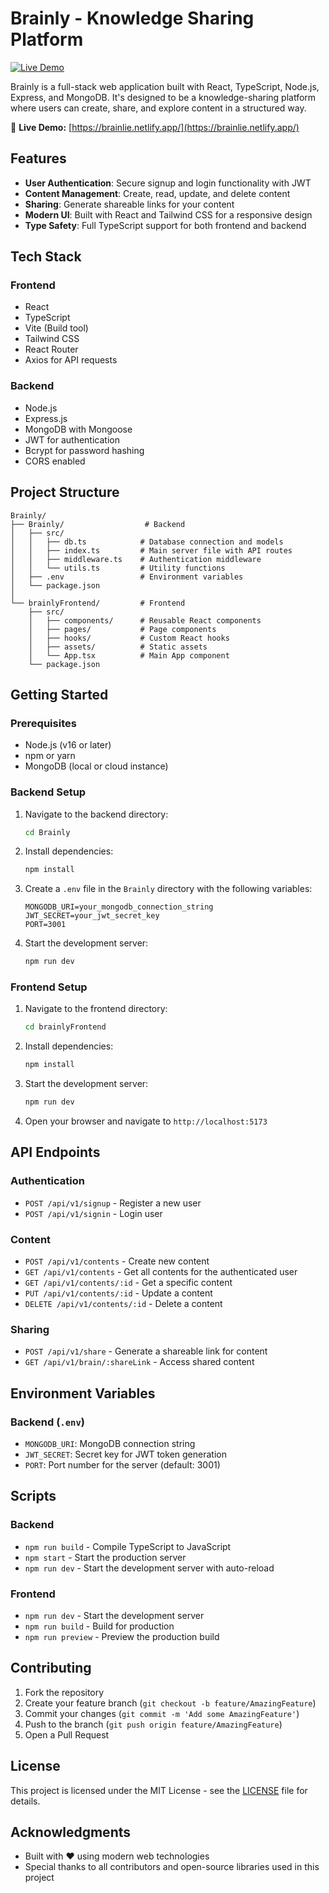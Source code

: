 # Brainly - Knowledge Sharing Platform

[![Live Demo](https://img.shields.io/badge/Live%20Demo-View%20Live-brightgreen)](https://brainlie.netlify.app/)

Brainly is a full-stack web application built with React, TypeScript, Node.js, Express, and MongoDB. It's designed to be a knowledge-sharing platform where users can create, share, and explore content in a structured way.

🔗 **Live Demo:** [https://brainlie.netlify.app/](https://brainlie.netlify.app/)

## Features

- **User Authentication**: Secure signup and login functionality with JWT
- **Content Management**: Create, read, update, and delete content
- **Sharing**: Generate shareable links for your content
- **Modern UI**: Built with React and Tailwind CSS for a responsive design
- **Type Safety**: Full TypeScript support for both frontend and backend

## Tech Stack

### Frontend
- React 
- TypeScript
- Vite (Build tool)
- Tailwind CSS
- React Router
- Axios for API requests

### Backend
- Node.js
- Express.js
- MongoDB with Mongoose
- JWT for authentication
- Bcrypt for password hashing
- CORS enabled

## Project Structure

```
Brainly/
├── Brainly/                  # Backend
│   ├── src/
│   │   ├── db.ts            # Database connection and models
│   │   ├── index.ts         # Main server file with API routes
│   │   ├── middleware.ts    # Authentication middleware
│   │   └── utils.ts         # Utility functions
│   ├── .env                 # Environment variables
│   └── package.json
│
└── brainlyFrontend/         # Frontend
    ├── src/
    │   ├── components/      # Reusable React components
    │   ├── pages/           # Page components
    │   ├── hooks/           # Custom React hooks
    │   ├── assets/          # Static assets
    │   └── App.tsx          # Main App component
    └── package.json
```

## Getting Started

### Prerequisites

- Node.js (v16 or later)
- npm or yarn
- MongoDB (local or cloud instance)

### Backend Setup

1. Navigate to the backend directory:
   ```bash
   cd Brainly
   ```

2. Install dependencies:
   ```bash
   npm install
   ```

3. Create a `.env` file in the `Brainly` directory with the following variables:
   ```
   MONGODB_URI=your_mongodb_connection_string
   JWT_SECRET=your_jwt_secret_key
   PORT=3001
   ```

4. Start the development server:
   ```bash
   npm run dev
   ```

### Frontend Setup

1. Navigate to the frontend directory:
   ```bash
   cd brainlyFrontend
   ```

2. Install dependencies:
   ```bash
   npm install
   ```

3. Start the development server:
   ```bash
   npm run dev
   ```

4. Open your browser and navigate to `http://localhost:5173`

## API Endpoints

### Authentication
- `POST /api/v1/signup` - Register a new user
- `POST /api/v1/signin` - Login user

### Content
- `POST /api/v1/contents` - Create new content
- `GET /api/v1/contents` - Get all contents for the authenticated user
- `GET /api/v1/contents/:id` - Get a specific content
- `PUT /api/v1/contents/:id` - Update a content
- `DELETE /api/v1/contents/:id` - Delete a content

### Sharing
- `POST /api/v1/share` - Generate a shareable link for content
- `GET /api/v1/brain/:shareLink` - Access shared content

## Environment Variables

### Backend (`.env`)
- `MONGODB_URI`: MongoDB connection string
- `JWT_SECRET`: Secret key for JWT token generation
- `PORT`: Port number for the server (default: 3001)

## Scripts

### Backend
- `npm run build` - Compile TypeScript to JavaScript
- `npm start` - Start the production server
- `npm run dev` - Start the development server with auto-reload

### Frontend
- `npm run dev` - Start the development server
- `npm run build` - Build for production
- `npm run preview` - Preview the production build

## Contributing

1. Fork the repository
2. Create your feature branch (`git checkout -b feature/AmazingFeature`)
3. Commit your changes (`git commit -m 'Add some AmazingFeature'`)
4. Push to the branch (`git push origin feature/AmazingFeature`)
5. Open a Pull Request

## License

This project is licensed under the MIT License - see the [LICENSE](LICENSE) file for details.

## Acknowledgments

- Built with ❤️ using modern web technologies
- Special thanks to all contributors and open-source libraries used in this project
